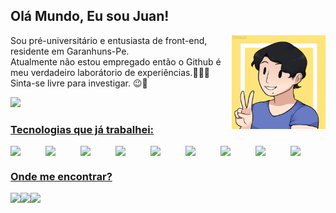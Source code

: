 <!---
Por favor considere dar um estrela nesse repositório se eu conseguir te ajudar de alguma forma ;)
-->

## Olá Mundo, Eu sou Juan!

  <img align="right" width="150" src="https://github.com/JuanGustah/JuanGustah/blob/main/profile.png">
  <p>Sou pré-universitário e entusiasta de front-end, residente em Garanhuns-Pe.</br> Atualmente não estou empregado então o Github é meu verdadeiro laborátorio de experiências.👨‍🔬🧪</br>
  Sinta-se livre para investigar. 😉🔎</p>
  <div>
  <a href="https://github.com/JuanGustah">
  <img src="https://github-readme-stats.vercel.app/api?username=JuanGustah&count_private=true&show_icons=true&theme=vision-friendly-dark" />
  </div>
  
### Tecnologias que já trabalhei:
<div style="display:flex">
  <img width="70" src="https://cdn.jsdelivr.net/gh/devicons/devicon/icons/react/react-original.svg" />
  <img width="70" src="https://cdn.jsdelivr.net/gh/devicons/devicon/icons/nodejs/nodejs-original.svg" />
  <img width="70" src="https://cdn.jsdelivr.net/gh/devicons/devicon/icons/javascript/javascript-original.svg" />
  <img width="70" src="https://cdn.jsdelivr.net/gh/devicons/devicon/icons/bootstrap/bootstrap-plain.svg" />
  <img width="70" src="https://cdn.jsdelivr.net/gh/devicons/devicon/icons/css3/css3-original.svg" />
  <img width="70" src="https://cdn.jsdelivr.net/gh/devicons/devicon/icons/android/android-plain.svg" />
  <img width="70" src="https://cdn.jsdelivr.net/gh/devicons/devicon/icons/java/java-original.svg" />
  <img width="70" src="https://cdn.jsdelivr.net/gh/devicons/devicon/icons/laravel/laravel-plain.svg" />
  <img width="70" src="https://cdn.jsdelivr.net/gh/devicons/devicon/icons/php/php-plain.svg" />
</div>

### Onde me encontrar?
  
<div style="display:flex">
  <a href="mailto:juangt360graus@gmail.com">
  <img src="https://img.shields.io/badge/Gmail-D14836?style=for-the-badge&logo=gmail&logoColor=white">
  </a>
 <a href="https://www.instagram.com/limao_dev/" target="_blank">
  <img src="https://img.shields.io/badge/Instagram-E4405F?style=for-the-badge&logo=instagram&logoColor=white">
  </a>
  <a href="https://discordapp.com/users/168046934513156097/" target="_blank">
  <img src="https://img.shields.io/badge/Discord-7289DA?style=for-the-badge&logo=discord&logoColor=white">
  </a>
</div>
